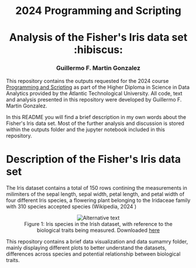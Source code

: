 <h1 align=center><b>2024 Programming and Scripting</b></h1>
<h1 align=center>Analysis of the Fisher's Iris data set :hibiscus:</h1>
<h3 align=center>Guillermo F. Martin Gonzalez</h3>

This repository contains the outputs requested for the 2024 course <u>Programming and Scripting</u> as part of the Higher Diploma in Science in Data Analytics provided by the Atlantic Technological University. All code, text and analysis presented in this repository were developed by Guillermo F. Martin Gonzalez. 

In this README you will find a brief description in my own words about the Fisher's Iris data set. Most of the further analysis and discussion is stored within the outputs folder and the jupyter notebook included in this repository. 

<h1 align=left>Description of the Fisher's Iris data set</h1>

The Iris dataset contains a total of 150 rows contining the measurements in milimiters of the sepal length, sepal width, petal length, and petal width of four different Iris species, a flowering plant belonging to the Iridaceae family with 310 species accepted species (Wikipedia, 2024 )

<figure align=center>
    <img src="https://miro.medium.com/v2/resize:fit:720/format:webp/1*YYiQed4kj_EZ2qfg_imDWA.png" alt="Alternative text">
    <figcaption>Figure 1: Iris species in the Irish dataset, with reference to the biological traits being measured. Downloaded <a href="https://peaceadegbite1.medium.com/iris-flower-classification-60790e9718a1">here</a>
    </figcaption>
</figure>

This repository contains a brief data visualization and data sumamry folder, mainly displaying different plots to better understand the datasets, differences across species and potential relationship between biological traits. 


